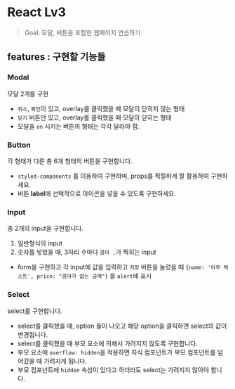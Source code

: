 # React Lv3 
 > Goal: 모달, 버튼을 포함한 웹페이지 연습하기

## features : 구현할 기능들

### Modal
모달 2개를 구현
- `취소`, `확인`이 있고, overlay를 클릭했을 때 모달이 닫히지 않는 형태
- `닫기` 버튼만 있고, overlay를 클릭했을 때 모달이 닫히는 형태
- 모달을 `on` 시키는 버튼의 형태는 각각 달라야 함. 

### Button
각 형태가 다른 총 6개 형태의 버튼을 구현합니다. 
- `styled-components` 를 이용하여 구현하며, props를 적절하게 잘 활용하여 구현하세요.
- 버튼 **label**에 선택적으로 아이콘을 넣을 수 있도록 구현하세요.

### Input
총 2개의 input을 구현합니다.
1. 일반형식의 input
2. 숫자를 넣었을 때, 3자리 수마다 `콤마 ,`가 찍히는 input
- form을 구현하고 각 input에 값을 입력하고 `저장` 버튼을 눌렀을 때 `{name: '아무 텍스트', price: "콤마가 없는 금액"}` 을 `alert`에 표시

### Select
select를 구현합니다.
- select를 클릭했을 때, option 들이 나오고 해당 option을 클릭하면 select의 값이 변경됩니다.
- select를 클릭했을 때 부모 요소에 의해서 가려지지 않도록 구현합니다. 
- 부모 요소에 `overflow: hidden`을 적용하면 자식 컴포넌트가 부모 컴포넌트를 넘어갔을 때 가려지게 됩니다. 
- 부모 컴포넌트에 `hidden` 속성이 있다고 하더라도 select는 가려지지 않아야 합니다.

